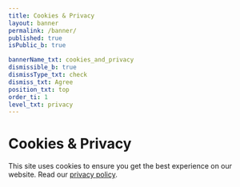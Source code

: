 ```yaml
---
title: Cookies & Privacy
layout: banner
permalink: /banner/
published: true
isPublic_b: true

bannerName_txt: cookies_and_privacy
dismissible_b: true
dismissType_txt: check
dismiss_txt: Agree
position_txt: top
order_ti: 1
level_txt: privacy
---
```


# Cookies & Privacy

This site uses cookies to ensure you get the best experience on our website. Read our [privacy policy](https://oicr.on.ca/website-privacy-statement/).
